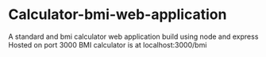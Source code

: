# Calculator-bmi-web-application
A standard and bmi calculator web application build using node and express
Hosted on port 3000
BMI calculator is at localhost:3000/bmi
